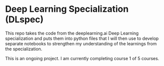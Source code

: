 # Deep Learning Specialization (DLspec)

This repo takes the code from the deeplearning.ai Deep Learning specialization and puts 
them into python files that I will then use to develop separate notebooks to strengthen 
my understanding of the learnings from the specialization.

This is an ongoing project. I am currently completing course 1 of 5 courses.

